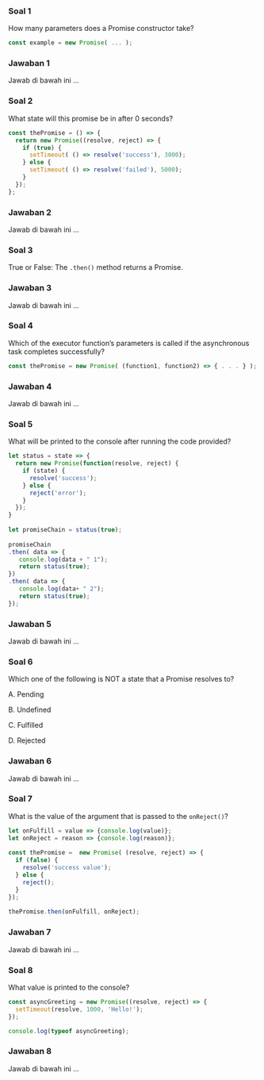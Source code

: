 ### Soal 1
How many parameters does a Promise constructor take?
```js
const example = new Promise( ... );
```
### Jawaban 1
Jawab di bawah ini
...

### Soal 2
What state will this promise be in after 0 seconds?
```js
const thePromise = () => {
  return new Promise((resolve, reject) => {
    if (true) {
      setTimeout( () => resolve('success'), 3000);
    } else {
      setTimeout( () => resolve('failed'), 5000);
    }
  });
};
```
### Jawaban 2
Jawab di bawah ini
...

### Soal 3
True or False: The `.then()` method returns a Promise.
### Jawaban 3
Jawab di bawah ini
...

### Soal 4
Which of the executor function’s parameters is called if the asynchronous task completes successfully?
```js
const thePromise = new Promise( (function1, function2) => { . . . } );
```
### Jawaban 4
Jawab di bawah ini
...

### Soal 5
What will be printed to the console after running the code provided?
```js
let status = state => {
  return new Promise(function(resolve, reject) {
    if (state) { 
      resolve('success'); 
    } else { 
      reject('error');
    }
  });
}
 
let promiseChain = status(true);
 
promiseChain
.then( data => {  
   console.log(data + " 1");
   return status(true);
})
.then( data => {
   console.log(data+ " 2");
   return status(true);
});
```
### Jawaban 5
Jawab di bawah ini
...

### Soal 6
Which one of the following is NOT a state that a Promise resolves to?

A. Pending

B. Undefined

C. Fulfilled

D. Rejected
### Jawaban 6
Jawab di bawah ini ...

### Soal 7
What is the value of the argument that is passed to the `onReject()`?
```js
let onFulfill = value => {console.log(value)};
let onReject = reason => {console.log(reason)};
 
const thePromise =  new Promise( (resolve, reject) => {
  if (false) {
    resolve('success value');
  } else {
    reject();
  }
});
 
thePromise.then(onFulfill, onReject);
```
### Jawaban 7
Jawab di bawah ini ...

### Soal 8
What value is printed to the console?
```js
const asyncGreeting = new Promise((resolve, reject) => {
  setTimeout(resolve, 1000, 'Hello!');
});

console.log(typeof asyncGreeting);
```
### Jawaban 8
Jawab di bawah ini
...